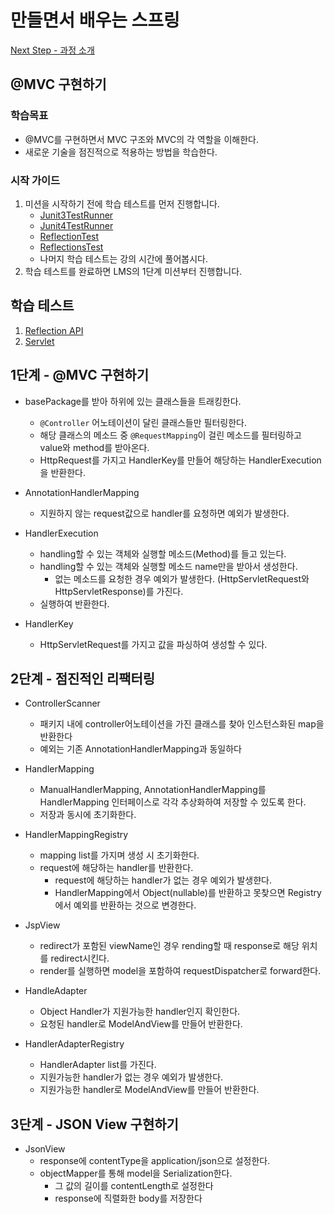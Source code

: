 # 만들면서 배우는 스프링
[Next Step - 과정 소개](https://edu.nextstep.camp/c/4YUvqn9V)

## @MVC 구현하기

### 학습목표
- @MVC를 구현하면서 MVC 구조와 MVC의 각 역할을 이해한다.
- 새로운 기술을 점진적으로 적용하는 방법을 학습한다.

### 시작 가이드
1. 미션을 시작하기 전에 학습 테스트를 먼저 진행합니다.
    - [Junit3TestRunner](study/src/test/java/reflection/Junit3TestRunner.java)
    - [Junit4TestRunner](study/src/test/java/reflection/Junit4TestRunner.java)
    - [ReflectionTest](study/src/test/java/reflection/ReflectionTest.java)
    - [ReflectionsTest](study/src/test/java/reflection/ReflectionsTest.java)
    - 나머지 학습 테스트는 강의 시간에 풀어봅시다.
2. 학습 테스트를 완료하면 LMS의 1단계 미션부터 진행합니다.

## 학습 테스트
1. [Reflection API](study/src/test/java/reflection)
2. [Servlet](study/src/test/java/servlet)

## 1단계 - @MVC 구현하기
- basePackage를 받아 하위에 있는 클래스들을 트래킹한다.
  - `@Controller` 어노테이션이 달린 클래스들만 필터링한다.
  - 해당 클래스의 메소드 중 `@RequestMapping`이 걸린 메소드를 필터링하고 value와 method를 받아온다.
  - HttpRequest를 가지고 HandlerKey를 만들어 해당하는 HandlerExecution을 반환한다.
- AnnotationHandlerMapping
  - 지원하지 않는 request값으로 handler를 요청하면 예외가 발생한다.

- HandlerExecution
  - handling할 수 있는 객체와 실행할 메소드(Method)를 들고 있는다.
  - handling할 수 있는 객체와 실행할 메소드 name만을 받아서 생성한다.
    - 없는 메소드를 요청한 경우 예외가 발생한다. (HttpServletRequest와 HttpServletResponse)를 가진다.
  - 실행하여 반환한다.
- HandlerKey
  - HttpServletRequest를 가지고 값을 파싱하여 생성할 수 있다.

## 2단계 - 점진적인 리팩터링
- ControllerScanner
  - 패키지 내에 controller어노테이션을 가진 클래스를 찾아 인스턴스화된 map을 반환한다
  - 예외는 기존 AnnotationHandlerMapping과 동일하다

- HandlerMapping
  - ManualHandlerMapping, AnnotationHandlerMapping를 HandlerMapping 인터페이스로 각각 추상화하여 저장할 수 있도록 한다.
  - 저장과 동시에 초기화한다.
- HandlerMappingRegistry
  - mapping list를 가지며 생성 시 초기화한다.
  - request에 해당하는 handler를 반환한다.
    - request에 해당하는 handler가 없는 경우 예외가 발생햔다.
    - HandlerMapping에서 Object(nullable)를 반환하고 못찾으면 Registry에서 예외를 반환하는 것으로 변경한다.
- JspView
  - redirect가 포함된 viewName인 경우 rending할 때 response로 해당 위치를 redirect시킨다.
  - render를 실행하면 model을 포함하여 requestDispatcher로 forward한다.
- HandleAdapter
  - Object Handler가 지원가능한 handler인지 확인한다.
  - 요청된 handler로 ModelAndView를 만들어 반환한다.
- HandlerAdapterRegistry
  - HandlerAdapter list를 가진다.
  - 지원가능한 handler가 없는 경우 예외가 발생한다.
  - 지원가능한 handler로 ModelAndView를 만들어 반환한다.

## 3단계 - JSON View 구현하기
- JsonView
  - response에 contentType을 application/json으로 설정한다.
  - objectMapper를 통해 model을 Serialization한다.
    - 그 값의 길이를 contentLength로 설정한다
    - response에 직렬화한 body를 저장한다
